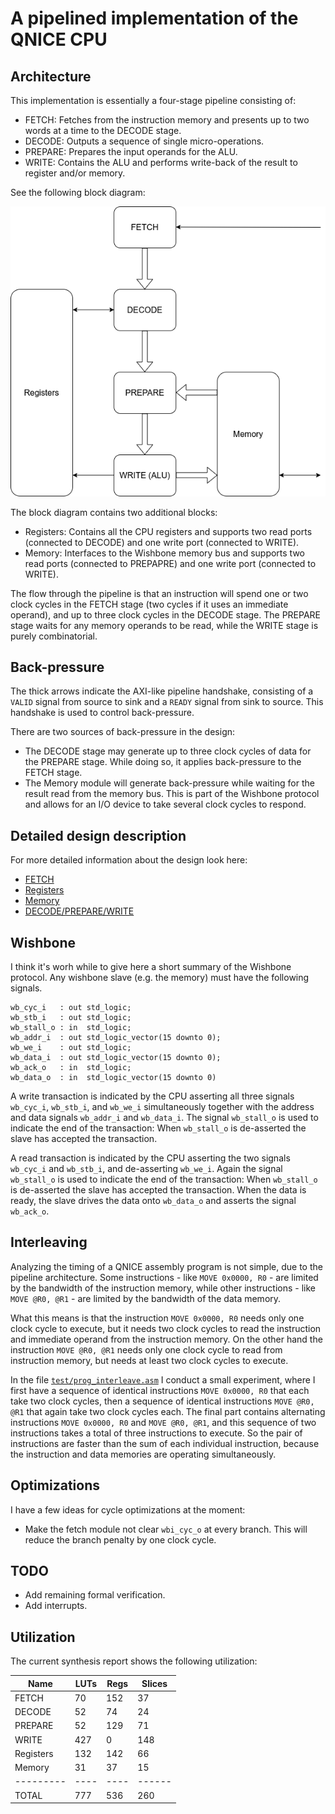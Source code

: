 # A pipelined implementation of the QNICE CPU

## Architecture
This implementation is essentially a four-stage pipeline consisting of:

* FETCH: Fetches from the instruction memory and presents up to two words at a
  time to the DECODE stage.
* DECODE: Outputs a sequence of single micro-operations.
* PREPARE: Prepares the input operands for the ALU.
* WRITE: Contains the ALU and performs write-back of the result to register and/or memory.

See the following block diagram:

![Block Diagram](cpu.png)

The block diagram contains two additional blocks:
* Registers: Contains all the CPU registers and supports two read ports
  (connected to DECODE) and one write port (connected to WRITE).
* Memory: Interfaces to the Wishbone memory bus and supports two read ports
  (connected to PREPAPRE) and one write port (connected to WRITE).

The flow through the pipeline is that an instruction will spend one or two
clock cycles in the FETCH stage (two cycles if it uses an immediate operand),
and up to three clock cycles in the DECODE stage. The PREPARE stage waits for
any memory operands to be read, while the WRITE stage is purely combinatorial.


## Back-pressure
The thick arrows indicate the AXI-like pipeline handshake, consisting of a
`VALID` signal from source to sink and a `READY` signal from sink to source.
This handshake is used to control back-pressure.

There are two sources of back-pressure in the design:
* The DECODE stage may generate up to three clock cycles of data for the
  PREPARE stage. While doing so, it applies back-pressure to the FETCH stage.
* The Memory module will generate back-pressure while waiting for the result
  read from the memory bus. This is part of the Wishbone protocol and allows
  for an I/O device to take several clock cycles to respond.


## Detailed design description
For more detailed information about the design look here:
* [FETCH](../src/fetch/README.md)
* [Registers](../src/registers/README.md)
* [Memory](../src/memory/README.md)
* [DECODE/PREPARE/WRITE](../src/cpu_main/README.md)


## Wishbone
I think it's worh while to give here a short summary of the Wishbone protocol.
Any wishbone slave (e.g. the memory) must have the following signals.
```
wb_cyc_i   : out std_logic;
wb_stb_i   : out std_logic;
wb_stall_o : in  std_logic;
wb_addr_i  : out std_logic_vector(15 downto 0);
wb_we_i    : out std_logic;
wb_data_i  : out std_logic_vector(15 downto 0);
wb_ack_o   : in  std_logic;
wb_data_o  : in  std_logic_vector(15 downto 0)
```

A write transaction is indicated by the CPU asserting all three signals
`wb_cyc_i`, `wb_stb_i`, and `wb_we_i` simultaneously together with the address
and data signals `wb_addr_i` and `wb_data_i`. The signal `wb_stall_o` is used
to indicate the end of the transaction: When `wb_stall_o` is de-asserted the
slave has accepted the transaction.

A read transaction is indicated by the CPU asserting the two signals `wb_cyc_i`
and `wb_stb_i`, and de-asserting `wb_we_i`. Again the signal `wb_stall_o` is
used to indicate the end of the transaction: When `wb_stall_o` is de-asserted
the slave has accepted the transaction.  When the data is ready, the slave
drives the data onto `wb_data_o` and asserts the signal `wb_ack_o`.


## Interleaving
Analyzing the timing of a QNICE assembly program is not simple, due to the
pipeline architecture. Some instructions - like `MOVE 0x0000, R0` - are limited
by the bandwidth of the instruction memory, while other instructions - like
`MOVE @R0, @R1` - are limited by the bandwidth of the data memory.

What this means is that the instruction `MOVE 0x0000, R0` needs only one clock
cycle to execute, but it needs two clock cycles to read the instruction and
immediate operand from the instruction memory. On the other hand the
instruction `MOVE @R0, @R1` needs only one clock cycle to read from instruction
memory, but needs at least two clock cycles to execute.

In the file [`test/prog_interleave.asm`](../test/prog_interleave.asm) I conduct a
small experiment, where I first have a sequence of identical instructions `MOVE
0x0000, R0` that each take two clock cycles, then a sequence of identical
instructions `MOVE @R0, @R1` that again take two clock cycles each. The final
part contains alternating instructions `MOVE 0x0000, R0` and `MOVE @R0, @R1`,
and this sequence of two instructions takes a total of three instructions to
execute. So the pair of instructions are faster than the sum of each individual
instruction, because the instruction and data memories are operating
simultaneously.


## Optimizations
I have a few ideas for cycle optimizations at the moment:
* Make the fetch module not clear `wbi_cyc_o` at every branch. This will reduce
  the branch penalty by one clock cycle.


## TODO
* Add remaining formal verification.
* Add interrupts.


## Utilization

The current synthesis report shows the following utilization:

|   Name    | LUTs | Regs | Slices |
| --------- | ---- | ---- | ------ |
| FETCH     |   70 |  152 |    37  |
| DECODE    |   52 |   74 |    24  |
| PREPARE   |   52 |  129 |    71  |
| WRITE     |  427 |    0 |   148  |
| Registers |  132 |  142 |    66  |
| Memory    |   31 |   37 |    15  |
| --------- | ---- | ---- | ------ |
| TOTAL     |  777 |  536 |   260  |


